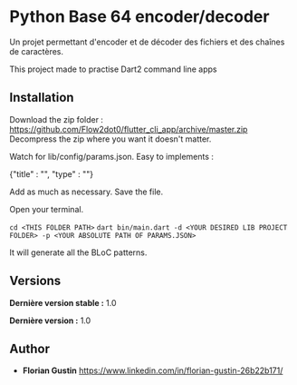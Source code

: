 # Python Base 64 encoder/decoder

Un projet permettant d'encoder et de décoder des fichiers et des chaînes de caractères.

This project made to practise Dart2 command line apps 

## Installation

Download the zip folder : https://github.com/Flow2dot0/flutter_cli_app/archive/master.zip
Decompress the zip where you want it doesn't matter.

Watch for lib/config/params.json.
Easy to implements :

{"title" : "<PICK ONE>", "type" :  "<DEFINE A TYPE>"}
  
Add as much as necessary.
Save the file.

Open your terminal.

``cd <THIS FOLDER PATH>``
``dart bin/main.dart -d <YOUR DESIRED LIB PROJECT FOLDER> -p <YOUR ABSOLUTE PATH OF PARAMS.JSON>``

It will generate all the BLoC patterns.

## Versions

**Dernière version stable :** 1.0

**Dernière version :** 1.0

## Author

* **Florian Gustin**
https://www.linkedin.com/in/florian-gustin-26b22b171/
